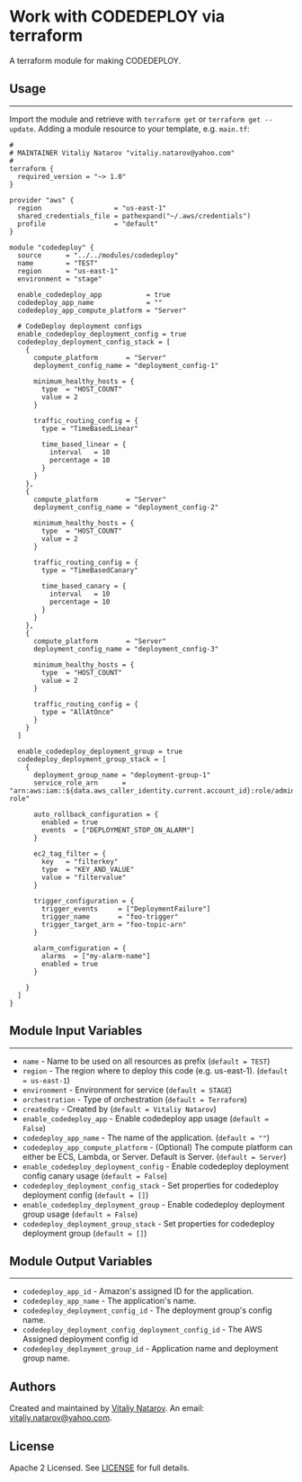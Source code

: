 # Work with CODEDEPLOY via terraform

A terraform module for making CODEDEPLOY.


## Usage
----------------------
Import the module and retrieve with ```terraform get``` or ```terraform get --update```. Adding a module resource to your template, e.g. `main.tf`:

```
#
# MAINTAINER Vitaliy Natarov "vitaliy.natarov@yahoo.com"
#
terraform {
  required_version = "~> 1.0"
}

provider "aws" {
  region                  = "us-east-1"
  shared_credentials_file = pathexpand("~/.aws/credentials")
  profile                 = "default"
}

module "codedeploy" {
  source      = "../../modules/codedeploy"
  name        = "TEST"
  region      = "us-east-1"
  environment = "stage"

  enable_codedeploy_app           = true
  codedeploy_app_name             = ""
  codedeploy_app_compute_platform = "Server"

  # CodeDeploy deployment configs
  enable_codedeploy_deployment_config = true
  codedeploy_deployment_config_stack = [
    {
      compute_platform       = "Server"
      deployment_config_name = "deployment_config-1"

      minimum_healthy_hosts = {
        type  = "HOST_COUNT"
        value = 2
      }

      traffic_routing_config = {
        type = "TimeBasedLinear"

        time_based_linear = {
          interval   = 10
          percentage = 10
        }
      }
    },
    {
      compute_platform       = "Server"
      deployment_config_name = "deployment_config-2"

      minimum_healthy_hosts = {
        type  = "HOST_COUNT"
        value = 2
      }

      traffic_routing_config = {
        type = "TimeBasedCanary"

        time_based_canary = {
          interval   = 10
          percentage = 10
        }
      }
    },
    {
      compute_platform       = "Server"
      deployment_config_name = "deployment_config-3"

      minimum_healthy_hosts = {
        type  = "HOST_COUNT"
        value = 2
      }

      traffic_routing_config = {
        type = "AllAtOnce"
      }
    }
  ]

  enable_codedeploy_deployment_group = true
  codedeploy_deployment_group_stack = [
    {
      deployment_group_name = "deployment-group-1"
      service_role_arn      = "arn:aws:iam::${data.aws_caller_identity.current.account_id}:role/admin-role"

      auto_rollback_configuration = {
        enabled = true
        events  = ["DEPLOYMENT_STOP_ON_ALARM"]
      }

      ec2_tag_filter = {
        key   = "filterkey"
        type  = "KEY_AND_VALUE"
        value = "filtervalue"
      }

      trigger_configuration = {
        trigger_events     = ["DeploymentFailure"]
        trigger_name       = "foo-trigger"
        trigger_target_arn = "foo-topic-arn"
      }

      alarm_configuration = {
        alarms  = ["my-alarm-name"]
        enabled = true
      }

    }
  ]
}
```

## Module Input Variables
----------------------
- `name` - Name to be used on all resources as prefix (`default = TEST`)
- `region` - The region where to deploy this code (e.g. us-east-1). (`default = us-east-1`)
- `environment` - Environment for service (`default = STAGE`)
- `orchestration` - Type of orchestration (`default = Terraform`)
- `createdby` - Created by (`default = Vitaliy Natarov`)
- `enable_codedeploy_app` - Enable codedeploy app usage (`default = False`)
- `codedeploy_app_name` - The name of the application. (`default = ""`)
- `codedeploy_app_compute_platform` - (Optional) The compute platform can either be ECS, Lambda, or Server. Default is Server. (`default = Server`)
- `enable_codedeploy_deployment_config` - Enable codedeploy deployment config canary usage (`default = False`)
- `codedeploy_deployment_config_stack` - Set properties for codedeploy deployment config (`default = []`)
- `enable_codedeploy_deployment_group` - Enable codedeploy deployment group usage (`default = False`)
- `codedeploy_deployment_group_stack` - Set properties for codedeploy deployment group (`default = []`)

## Module Output Variables
----------------------
- `codedeploy_app_id` - Amazon's assigned ID for the application.
- `codedeploy_app_name` - The application's name.
- `codedeploy_deployment_config_id` - The deployment group's config name.
- `codedeploy_deployment_config_deployment_config_id` - The AWS Assigned deployment config id
- `codedeploy_deployment_group_id` - Application name and deployment group name.


## Authors

Created and maintained by [Vitaliy Natarov](https://github.com/SebastianUA). An email: [vitaliy.natarov@yahoo.com](vitaliy.natarov@yahoo.com).

## License

Apache 2 Licensed. See [LICENSE](https://github.com/SebastianUA/terraform/blob/master/LICENSE) for full details.
